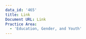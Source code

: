 ```yaml
---
data_id: '465'
title: Link
Document URL: Link
Practice Area:
  - 'Education, Gender, and Youth'
---
```

